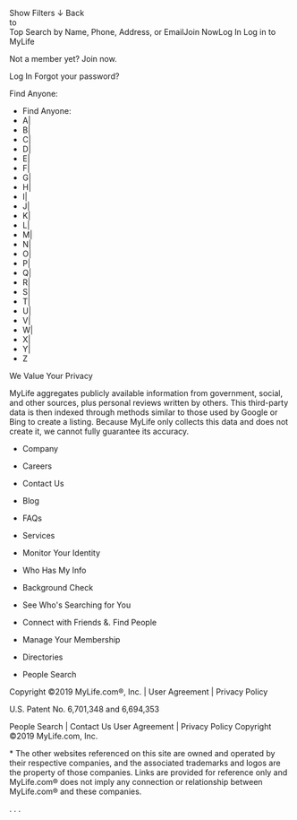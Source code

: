Show Filters ↓ Back  
to  
Top Search by Name, Phone, Address, or EmailJoin NowLog In Log in to MyLife

Not a member yet? Join now.

Log In Forgot your password?

Find Anyone:

*   Find Anyone:
*   A|
*   B|
*   C|
*   D|
*   E|
*   F|
*   G|
*   H|
*   I|
*   J|
*   K|
*   L|
*   M|
*   N|
*   O|
*   P|
*   Q|
*   R|
*   S|
*   T|
*   U|
*   V|
*   W|
*   X|
*   Y|
*   Z

We Value Your Privacy

MyLife aggregates publicly available information from government, social, and other sources, plus personal reviews written by others. This third-party data is then indexed through methods similar to those used by Google or Bing to create a listing. Because MyLife only collects this data and does not create it, we cannot fully guarantee its accuracy.

*   Company
*   Careers
*   Contact Us
*   Blog
*   FAQs

*   Services
*   Monitor Your Identity
*   Who Has My Info
*   Background Check
*   See Who's Searching for You
*   Connect with Friends &. Find People
*   Manage Your Membership

*   Directories
*   People Search

Copyright ©2019 MyLife.com®, Inc. | User Agreement | Privacy Policy

U.S. Patent No. 6,701,348 and 6,694,353

People Search | Contact Us User Agreement | Privacy Policy Copyright ©2019 MyLife.com, Inc.

\* The other websites referenced on this site are owned and operated by their respective companies, and the associated trademarks and logos are the property of those companies. Links are provided for reference only and MyLife.com® does not imply any connection or relationship between MyLife.com® and these companies.

<img height="1" width="1" style="display:none" src="https://www.facebook.com/tr?id=680579905694120&amp;ev=PageView&amp;noscript=1">. <img height="1" width="1" style="display:none" src="https://www.facebook.com/tr?id=455672744623936&amp;ev=PageView&amp;noscript=1">. <img src="//pixel.quantserve.com/pixel/p-Je7HEss8EuAcv.gif?labels=\_fp.event.Default" style="display: none;" border="0" height="1" width="1" alt="Quantcast"/>.
